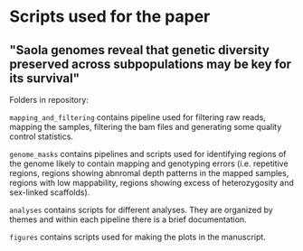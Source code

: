 # Scripts used for the paper

## "Saola genomes reveal that genetic diversity preserved across subpopulations may be key for its survival"

Folders in repository:

`mapping_and_filtering` contains pipeline used for filtering raw reads, mapping the samples, filtering the bam files and generating some quality control statistics.

`genome_masks` contains pipelines and scripts used for identifying regions of the genome likely to contain mapping and genotyping errors (i.e. repetitive regions, regions showing abnromal depth patterns in the mapped samples, regions with low mappability, regions showing excess of heterozygosity and sex-linked scaffolds).

`analyses` contains scripts for different analyses. They are organized by themes and within each pipeline there is a brief documentation.

`figures` contains scripts used for making the plots in the manuscript.
